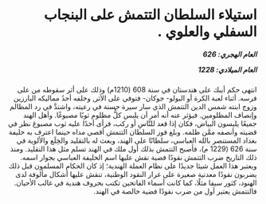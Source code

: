 <h1 dir="rtl">استيلاء السلطان التتمش على البنجاب السفلي والعلوي .</h1>

<h5 dir="rtl">العام الهجري:  626

العام الميلادي: 1228

</h5>

<p dir="rtl">انتهى حكم أيبك على هندستان في سنة 608 (1210م) وذلك على أثر سقوطه من على فرسه. أثناء لعبة الكرة أو البولو- جوكان- فتوفي على الأثر, وخلفه أحدُ مماليكه البارزين وزوج ابنته شمس الدين التتمش الذي سار سيرة حسنة في رعيته، واشتدَّ في رد المظالم وإنصاف المظلومين. فيؤثر عنه أنه أمر أن يلبس كلُّ مظلوم ثوبًا مصبوغًا. وأهل الهند جميعًا يلبسون البياض، فكان إذا قعد للنَّاسِ أو ركب، فرأى أحدًا عليه ثوب مصبوغ نظر في قضيته وأنصفه ممَّن ظلمه. وبلغ فوز السلطان التتمش أقصى مداه حينما اعترف به خليفة بغداد المستنصر بالله العباسي، سلطانًا على الهند، وبعث له بالتقليد والخِلَع والألوية في سنة 626 (1229 م)، فأصبح التتمش بذلك أول ملك في الهند تسلم مثل هذا التقليد. ومنذ ذلك التاريخ ضرب التتمش نقودًا فضية نقش عليها اسم الخليفة العباسي بجوار اسمه. ويعتبر هذا العمل شيئا جديدًا على نظام العملة الهندية؛ إذ كان الحكام المسلمون قبل ذلك يضربون نقودًا معدنية صغيرة على غرار النقود الوطنية، تنقش عليها أشكال مألوفة لدى الهنود، كثور سيفا مثلًا، كما كانت أسماء الفاتحين تكتب بحروف هندية في غالب الأحيان. فالتتمش يعتبر أول من ضرب نقودًا فضية خالصة في الهند.</p></br>
